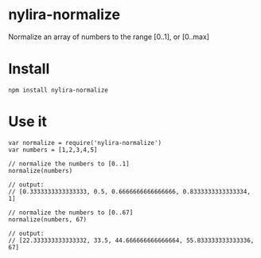# nylira-normalize

Normalize an array of numbers to the range [0..1], or [0..max]

# Install

    npm install nylira-normalize

# Use it
    
    var normalize = require('nylira-normalize')
    var numbers = [1,2,3,4,5]

    // normalize the numbers to [0..1]
    normalize(numbers)

    // output:
    // [0.3333333333333333, 0.5, 0.6666666666666666, 0.8333333333333334, 1]

    // normalize the numbers to [0..67]
    normalize(numbers, 67)

    // output:
    // [22.333333333333332, 33.5, 44.666666666666664, 55.833333333333336, 67]
